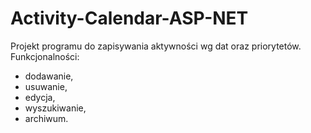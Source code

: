 # Activity-Calendar-ASP-NET

Projekt programu do zapisywania aktywności wg dat oraz priorytetów.
Funkcjonalności:
- dodawanie,
- usuwanie,
- edycja,
- wyszukiwanie,
- archiwum.
